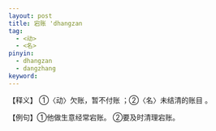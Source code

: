```yaml
---
layout: post
title: 宕账 'dhangzan
tag:
  - <动>
  - <名>
pinyin: 
  - dhangzan
  - dangzhang
keyword: 
---
```



【释义】 ①〈动〉欠账，暂不付账 ；②〈名〉未结清的账目 。             
                  
【例句】①他做生意经常宕账。 ②要及时清理宕账。              
         
                        
                                 